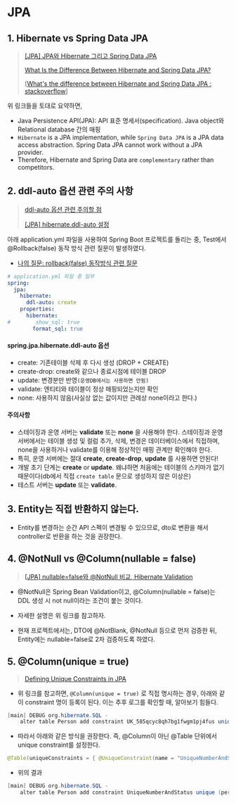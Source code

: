 # JPA





## 1. Hibernate vs Spring Data JPA

> [[JPA] JPA와 Hibernate 그리고 Spring Data JPA](https://dev-coco.tistory.com/74)
>
> [What Is the Difference Between Hibernate and Spring Data JPA?](https://dzone.com/articles/what-is-the-difference-between-hibernate-and-sprin-1)
>
> [[What's the difference between Hibernate and Spring Data JPA : stackoverflow](https://stackoverflow.com/questions/23862994/whats-the-difference-between-hibernate-and-spring-data-jpa)]

위 링크들을 토대로 요약하면, 

* Java Persistence API(JPA): API 표준 명세서(specification). Java object와 Relational database 간의 매핑
* `Hibernate` is a JPA implementation, while `Spring Data JPA` is a JPA data access abstraction. Spring Data JPA cannot work without a JPA provider.
* Therefore, Hibernate and Spring Data are `complementary` rather than competitors.





## 2. ddl-auto 옵션 관련 주의 사항

> [ddl-auto 옵션 관련 주의할 점](https://smpark1020.tistory.com/140)
>
> [[JPA] hibernate.ddl-auto 설정](https://giron.tistory.com/128)



아래 application.yml 파일을 사용하여 Spring Boot 프로젝트를 돌리는 중, Test에서 @Rollback(false) 동작 방식 관련 질문이 발생하였다. 

* [나의 질문: rollback(false) 동작방식 관련 질문](https://www.inflearn.com/questions/848582/rollback-false-%EB%8F%99%EC%9E%91%EB%B0%A9%EC%8B%9D-%EA%B4%80%EB%A0%A8-%EC%A7%88%EB%AC%B8)

```yaml
# application.yml 파일 중 일부
spring:
  jpa:
    hibernate:
      ddl-auto: create
    properties:
      hibernate:
#        show_sql: true
        format_sql: true
```



#### spring.jpa.hibernate.ddl-auto 옵션

- create: 기존테이블 삭제 후 다시 생성 (DROP + CREATE)
- create-drop: create와 같으나 종료시점에 테이블 DROP
- update: 변경분만 반영`(운영DB에서는 사용하면 안됨)`
- validate: 엔티티와 테이블이 정상 매핑되었는지만 확인
- none: 사용하지 않음(사실상 없는 값이지만 관례상 none이라고 한다.)



#### 주의사항

* 스테이징과 운영 서버는 **validate** 또는 **none** 을 사용해야 한다. 스테이징과 운영 서버에서는 테이블 생성 및 컬럼 추가, 삭제, 변경은 데이터베이스에서 직접하며, none을 사용하거나 validate를 이용해 정상적인 매핑 관계만 확인해야 한다.
* 특히, 운영 서버에는 절대 **create**, **create-drop**, **update** 를 사용하면 안된다!
* 개발 초기 단계는 **create** or **update**. 왜냐하면 처음에는 테이블의 스키마가 없기 때문이다(db에서 직접 `create table` 문으로 생성하지 않은 이상은)
* 테스트 서버는 **update** 또는 **validate**.



## 3. Entity는 직접 반환하지 않는다.

* Entity를 변경하는 순간 API 스펙이 변경될 수 있으므로, dto로 변환을 해서 controller로 반환을 하는 것을 권장한다. 





## 4. @NotNull vs @Column(nullable = false) 

> [[JPA] nullable=false와 @NotNull 비교, Hibernate Validation](https://kafcamus.tistory.com/15)

* @NotNull은 Spring Bean Validation이고, @Column(nullable = false)는 DDL 생성 시 not null이라는 조건이 붙는 것이다.
* 자세한 설명은 위 링크를 참고하자.

* 현재 프로젝트에서는, DTO에 @NotBlank, @NotNull 등으로 먼저 검증한 뒤, Entity에는 nullable=false로 2차 검증하도록 하였다.



## 5. @Column(unique = true) 

> [Defining Unique Constraints in JPA](https://www.baeldung.com/jpa-unique-constraints)

* 위 링크를 참고하면, `@Column(unique = true)` 로 직접 명시하는 경우, 아래와 같이 constraint 명이 등록이 된다. 이는 추후 로그를 확인할 때, 알아보기 힘들다. 

```java
[main] DEBUG org.hibernate.SQL -
    alter table Person add constraint UK_585qcyc8qh7bg1fwgm1pj4fus unique (email)
```

* 따라서 아래와 같은 방식을 권장한다. 즉, @Column이 아닌 @Table 단위에서 unique constraint를 설정한다. 

```java
@Table(uniqueConstraints = { @UniqueConstraint(name = "UniqueNumberAndStatus", columnNames = { "personNumber", "isActive" }) })
```

* 위의 결과

```java
[main] DEBUG org.hibernate.SQL -
    alter table Person add constraint UniqueNumberAndStatus unique (personNumber, isActive)
```

